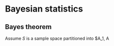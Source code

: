 
# Bayesian statistics
## Bayes theorem
Assume $S$ is a sample space partitioned into $A_1, A
<!--stackedit_data:
eyJoaXN0b3J5IjpbLTE3OTc2MjE1ODldfQ==
-->